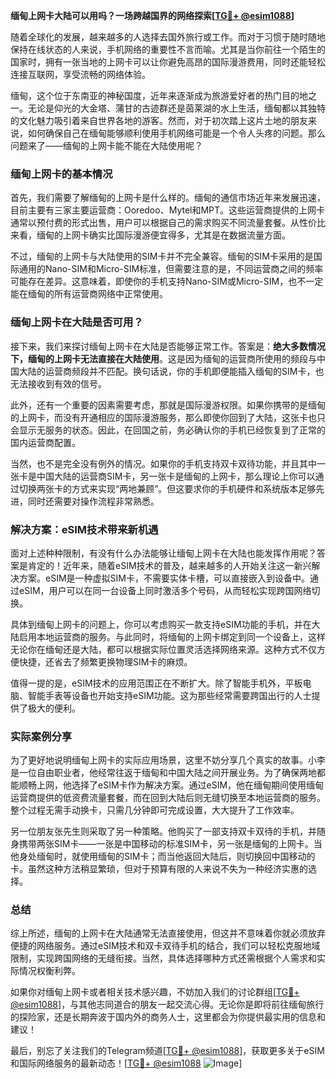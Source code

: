 **缅甸上网卡大陆可以用吗？一场跨越国界的网络探索[[TG💪+ @esim1088](https://t.me/s/esim1088)]**

随着全球化的发展，越来越多的人选择去国外旅行或工作。而对于习惯于随时随地保持在线状态的人来说，手机网络的重要性不言而喻。尤其是当你前往一个陌生的国家时，拥有一张当地的上网卡可以让你避免高昂的国际漫游费用，同时还能轻松连接互联网，享受流畅的网络体验。

缅甸，这个位于东南亚的神秘国度，近年来逐渐成为旅游爱好者的热门目的地之一。无论是仰光的大金塔、蒲甘的古迹群还是茵莱湖的水上生活，缅甸都以其独特的文化魅力吸引着来自世界各地的游客。然而，对于初次踏上这片土地的朋友来说，如何确保自己在缅甸能够顺利使用手机网络可能是一个令人头疼的问题。那么问题来了——缅甸的上网卡能不能在大陆使用呢？

### 缅甸上网卡的基本情况

首先，我们需要了解缅甸的上网卡是什么样的。缅甸的通信市场近年来发展迅速，目前主要有三家主要运营商：Ooredoo、Mytel和MPT。这些运营商提供的上网卡通常以预付费的形式出售，用户可以根据自己的需求购买不同流量套餐。从性价比来看，缅甸的上网卡确实比国际漫游便宜得多，尤其是在数据流量方面。

不过，缅甸的上网卡与大陆使用的SIM卡并不完全兼容。缅甸的SIM卡采用的是国际通用的Nano-SIM和Micro-SIM标准，但需要注意的是，不同运营商之间的频率可能存在差异。这意味着，即使你的手机支持Nano-SIM或Micro-SIM，也不一定能在缅甸的所有运营商网络中正常使用。

### 缅甸上网卡在大陆是否可用？

接下来，我们来探讨缅甸上网卡在大陆是否能够正常工作。答案是：**绝大多数情况下，缅甸的上网卡无法直接在大陆使用**。这是因为缅甸的运营商所使用的频段与中国大陆的运营商频段并不匹配。换句话说，你的手机即便能插入缅甸的SIM卡，也无法接收到有效的信号。

此外，还有一个重要的因素需要考虑，那就是国际漫游权限。如果你携带的是缅甸的上网卡，而没有开通相应的国际漫游服务，那么即使你回到了大陆，这张卡也只会显示无服务的状态。因此，在回国之前，务必确认你的手机已经恢复到了正常的国内运营商配置。

当然，也不是完全没有例外的情况。如果你的手机支持双卡双待功能，并且其中一张卡是中国大陆的运营商SIM卡，另一张卡是缅甸的上网卡，那么理论上你可以通过切换两张卡的方式来实现“两地兼顾”。但这要求你的手机硬件和系统版本足够先进，同时还需要对操作流程非常熟悉。

### 解决方案：eSIM技术带来新机遇

面对上述种种限制，有没有什么办法能够让缅甸上网卡在大陆也能发挥作用呢？答案是肯定的！近年来，随着eSIM技术的普及，越来越多的人开始关注这一新兴解决方案。eSIM是一种虚拟SIM卡，不需要实体卡槽，可以直接嵌入到设备中。通过eSIM，用户可以在同一台设备上同时激活多个号码，从而轻松实现跨国网络切换。

具体到缅甸上网卡的问题上，你可以考虑购买一款支持eSIM功能的手机，并在大陆启用本地运营商的服务。与此同时，将缅甸的上网卡绑定到同一个设备上，这样无论你在缅甸还是大陆，都可以根据实际位置灵活选择网络来源。这种方式不仅方便快捷，还省去了频繁更换物理SIM卡的麻烦。

值得一提的是，eSIM技术的应用范围正在不断扩大。除了智能手机外，平板电脑、智能手表等设备也开始支持eSIM功能。这为那些经常需要跨国出行的人士提供了极大的便利。

### 实际案例分享

为了更好地说明缅甸上网卡的实际应用场景，这里不妨分享几个真实的故事。小李是一位自由职业者，他经常往返于缅甸和中国大陆之间开展业务。为了确保两地都能顺畅上网，他选择了eSIM卡作为解决方案。通过eSIM，他在缅甸期间使用缅甸运营商提供的低资费流量套餐，而在回到大陆后则无缝切换至本地运营商的服务。整个过程无需手动换卡，只需几分钟即可完成设置，大大提升了工作效率。

另一位朋友张先生则采取了另一种策略。他购买了一部支持双卡双待的手机，并随身携带两张SIM卡——一张是中国移动的标准SIM卡，另一张是缅甸的上网卡。当他身处缅甸时，就使用缅甸的SIM卡；而当他返回大陆后，则切换回中国移动的卡。虽然这种方法稍显繁琐，但对于预算有限的人来说不失为一种经济实惠的选择。

### 总结

综上所述，缅甸的上网卡在大陆通常无法直接使用，但这并不意味着你就必须放弃便捷的网络服务。通过eSIM技术和双卡双待手机的结合，我们可以轻松克服地域限制，实现跨国网络的无缝衔接。当然，具体选择哪种方式还需根据个人需求和实际情况权衡利弊。

如果你对缅甸上网卡或者相关技术感兴趣，不妨加入我们的讨论群组[[TG💪+ @esim1088](https://t.me/s/esim1088)]，与其他志同道合的朋友一起交流心得。无论你是即将前往缅甸旅行的探险家，还是长期奔波于国内外的商务人士，这里都会为你提供最实用的信息和建议！

最后，别忘了关注我们的Telegram频道[[TG💪+ @esim1088](https://t.me/s/esim1088)]，获取更多关于eSIM和国际网络服务的最新动态！[[TG💪+ @esim1088](https://t.me/s/esim1088) ![Image](https://i.postimg.cc/4NQfJmqS/Snipaste-2025-05-13-00-14-12.png)]